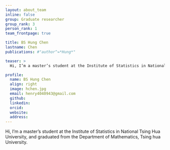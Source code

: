 ```yaml
---
layout: about_team
inline: false
group: Graduate researcher
group_rank: 3
person_rank: 1
team_frontpage: true

title: BS Hung Chen
lastname: Chen
publications: #"author^=*Hung*"

teaser: >
  Hi, I’m a master’s student at the Institute of Statistics in National Tsing Hua University, and graduated from the Department of Mathematics, Tsing hua University.

profile:
  name: BS Hung Chen
  align: right
  image: hchen.jpg
  email: henry4040943@gmail.com
  github:
  linkedin:
  orcid:
  website:
  address:
---
```


Hi, I’m a master’s student at the Institute of Statistics in National Tsing Hua University, and graduated from the Department of Mathematics, Tsing hua University.
